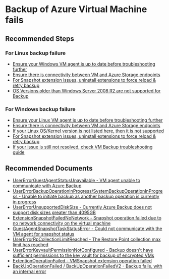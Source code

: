 <properties
	pageTitle="Backup of Azure virtual machine fails"
	description="Backup of Azure virtual machine fails"
	service="microsoft.compute"
	resource="virtualmachines"
	authors="srinathv"
	ms.author="srinathv"
	displayOrder="1"
	selfHelpType="resource"
	supportTopicIds="32637320"
	resourceTags=""
	productPesIds="14749"
	cloudEnvironments="public"
	articleId="f82b1ed9-9c4b-4061-93af-3e54d91e3426"
/>

# Backup of Azure Virtual Machine fails

## **Recommended Steps**

### For Linux backup failure

- [Ensure your Windows VM agent is up to date before troubleshooting further](https://aka.ms/AB-AA4ecqu) <br>
- [Ensure there is connectivity between VM and Azure Storage endpoints](https://aka.ms/AB-AA4ecqj) <br>
- [For Snapshot extension issues, uninstall extensions to force reload & retry backup](https://aka.ms/AB-AA4e56b) <br>
- [OS Versions older than Windows Server 2008 R2 are not supported for Backup](https://aka.ms/AA4evhu)

### For Windows backup failure

- [Ensure your Linux VM agent is up to date before troubleshooting further](https://aka.ms/AB-AA4ecq9)<br>
- [Ensure there is connectivity between VM and Azure Storage endpoints](https://aka.ms/AB-AA4ecqy)<br>
- [If your Linux OS/Kernel version is not listed here, then it is not supported](https://aka.ms/AB-AA4ecr1)<br>
- [For Snapshot extension issues, uninstall extensions to force reload & retry backup](https://aka.ms/AB-AA4ecq1)<br>
- [If your issue is still not resolved, check VM Backup troubleshooting guide](https://aka.ms/AB-AA4ecq1)<br>

## **Recommended Documents**

- [UserErrorGuestAgentStatusUnavailable - VM agent unable to communicate with Azure Backup](https://aka.ms/AB-AA4ecq8) <br>
- [UserErrorBackupOperationInProgress/SystemBackupOperationInProgress - Unable to initiate backup as another backup operation is currently in progress](https://aka.ms/AB-AA4e56y) <br>
- [UserErrorUnsupportedDiskSize - Currently Azure Backup does not support disk sizes greater than 4095GB](https://aka.ms/AB-AA4ecqf) <br>
- [ExtensionSnapshotFailedNoNetwork - Snapshot operation failed due to no network connectivity on the virtual machine](https://aka.ms/AB-AA4ecqk) <br>
- [GuestAgentSnapshotTaskStatusError - Could not communicate with the VM agent for snapshot status](https://aka.ms/AB-AA4e56x) <br>
- [UserErrorRpCollectionLimitReached - The Restore Point collection max limit has reached](https://aka.ms/AB-AA4e56l) <br>
- [UserErrorKeyvaultPermissionNotConfigured - Backup doesn't have sufficient permissions to the key vault for backup of encrypted VMs](https://aka.ms/AB-AA4e56m) <br>
- [ExtentionOperationFailed - VMSnapshot extension operation failed](https://aka.ms/AB-AA4e56c) <br>
- [BackUpOperationFailed / BackUpOperationFailedV2 - Backup fails, with an internal error](https://aka.ms/AB-AA4ecqe) <br>
